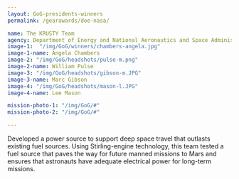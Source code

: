 ```yaml
---
layout: GoG-presidents-winners
permalink: /gearawards/doe-nasa/

name: The KRUSTY Team
agency: Department of Energy and National Aeronautics and Space Administration
image-1:  "/img/GoG/winners/chambers-angela.jpg"
image-1-name: Angela Chambers
image-2: "/img/GoG/headshots/pulse-m.png"
image-2-name: William Pulse
image-3: "/img/GoG/headshots/gibson-m.JPG"
image-3-name: Marc Gibson
image-4: "/img/GoG/headshots/mason-l.JPG"
image-4-name: Lee Mason

mission-photo-1: "/img/GoG/#"
mission-photo-2: "/img/GoG/#"

---
```


Developed a power source to support deep space travel that outlasts existing fuel sources. Using Stirling-engine  technology, this team tested a fuel source that paves the way for future manned missions to Mars and ensures that astronauts have adequate electrical power for long-term missions.
